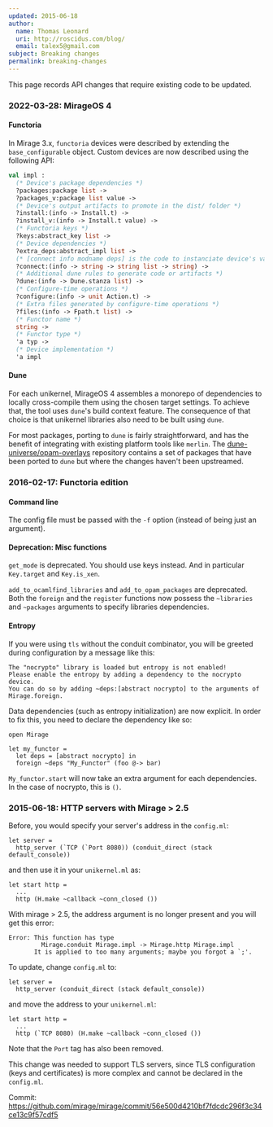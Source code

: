```yaml
---
updated: 2015-06-18
author:
  name: Thomas Leonard
  uri: http://roscidus.com/blog/
  email: talex5@gmail.com
subject: Breaking changes
permalink: breaking-changes
---
```


This page records API changes that require existing code to be updated.

### 2022-03-28: MirageOS 4

#### Functoria

In Mirage 3.x, `functoria` devices were described by extending the `base_configurable` object.
Custom devices are now described using the following API:
```ocaml
val impl :
  (* Device's package dependencies *)
  ?packages:package list ->
  ?packages_v:package list value ->
  (* Device's output artifacts to promote in the dist/ folder *)
  ?install:(info -> Install.t) ->
  ?install_v:(info -> Install.t value) ->
  (* Functoria keys *)
  ?keys:abstract_key list ->
  (* Device dependencies *)
  ?extra_deps:abstract_impl list ->
  (* [connect info modname deps] is the code to instanciate device's value given its dependencies' values and the module name *)
  ?connect:(info -> string -> string list -> string) ->
  (* Additional dune rules to generate code or artifacts *)
  ?dune:(info -> Dune.stanza list) ->
  (* Configure-time operations *)
  ?configure:(info -> unit Action.t) ->
  (* Extra files generated by configure-time operations *)
  ?files:(info -> Fpath.t list) ->
  (* Functor name *)
  string ->
  (* Functor type *)
  'a typ ->
  (* Device implementation *)
  'a impl
```

#### Dune

For each unikernel, MirageOS 4 assembles a monorepo of dependencies to locally cross-compile them
using the chosen target settings. To achieve that, the tool uses `dune`'s build context feature.
The consequence of that choice is that unikernel libraries also need to be built using `dune`.

For most packages, porting to `dune` is fairly straightforward, and has the benefit of integrating
with existing platform tools like `merlin`. The [dune-universe/opam-overlays](https://github.com/dune-universe/opam-overlays)
repository contains a set of packages that have been ported to `dune` but where the changes haven't
been upstreamed.


### 2016-02-17: Functoria edition

#### Command line

The config file must be passed with the `-f` option (instead of being just
an argument).

#### Deprecation: Misc functions

`get_mode` is deprecated. You should use keys instead. And in particular `Key.target` and `Key.is_xen`.

`add_to_ocamlfind_libraries` and `add_to_opam_packages` are deprecated. Both the `foreign` and the `register` functions now possess the `~libraries` and `~packages` arguments to specify libraries dependencies.

#### Entropy

If you were using `tls` without the conduit combinator, you will be
greeted during configuration by a message like this:

```
The "nocrypto" library is loaded but entropy is not enabled!
Please enable the entropy by adding a dependency to the nocrypto device.
You can do so by adding ~deps:[abstract nocrypto] to the arguments of Mirage.foreign.
```

Data dependencies (such as entropy initialization) are now explicit.
In order to fix this, you need to declare the dependency like so:
```
open Mirage

let my_functor =
  let deps = [abstract nocrypto] in
  foreign ~deps "My_Functor" (foo @-> bar)
```

`My_functor.start` will now take an extra argument for each
dependencies. In the case of nocrypto, this is `()`.

### 2015-06-18: HTTP servers with Mirage > 2.5

Before, you would specify your server's address in the `config.ml`:

    let server =
      http_server (`TCP (`Port 8080)) (conduit_direct (stack default_console))

and then use it in your `unikernel.ml` as:

    let start http =
      ...
      http (H.make ~callback ~conn_closed ())

With mirage > 2.5, the address argument is no longer present and you will get this error:

    Error: This function has type
             Mirage.conduit Mirage.impl -> Mirage.http Mirage.impl
           It is applied to too many arguments; maybe you forgot a `;'.

To update, change `config.ml` to:

    let server =
      http_server (conduit_direct (stack default_console))

and move the address to your `unikernel.ml`:

    let start http =
      ...
      http (`TCP 8080) (H.make ~callback ~conn_closed ())

Note that the `Port` tag has also been removed.

This change was needed to support TLS servers, since TLS configuration (keys and certificates) is more complex and cannot be declared in the `config.ml`.

Commit: <https://github.com/mirage/mirage/commit/56e500d4210bf7fdcdc296f3c34ce13c9f57cdf5>
